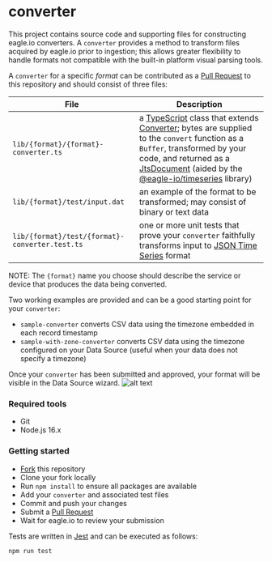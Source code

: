# converter

This project contains source code and supporting files for constructing eagle.io converters. A `converter` provides a method to transform files acquired by eagle.io prior to ingestion; this allows greater flexibility to handle formats not compatible with the built-in platform visual parsing tools.

A `converter` for a specific *format* can be contributed as a [Pull Request](https://docs.github.com/en/pull-requests) to this repository and should consist of three files:

| File | Description |
|------|-------------|
| `lib/{format}/{format}-converter.ts` | a [TypeScript](https://www.typescriptlang.org) class that extends [Converter](converter.ts); bytes are supplied to the `convert` function as a `Buffer`, transformed by your code, and returned as a [JtsDocument](https://github.com/eagle-io/timeseries#jts-document) (aided by the [@eagle-io/timeseries](https://github.com/eagle-io/timeseries) library) |
| `lib/{format}/test/input.dat` | an example of the format to be transformed; may consist of binary or text data |
| `lib/{format}/test/{format}-converter.test.ts` | one or more unit tests that prove your `converter` faithfully transforms input to [JSON Time Series](https://docs.eagle.io/en/latest/reference/historic/jts.html) format |

NOTE: The `{format}` name you choose should describe the service or device that produces the data being converted. 

Two working examples are provided and can be a good starting point for your `converter`:

- `sample-converter` converts CSV data using the timezone embedded in each record timestamp 
- `sample-with-zone-converter` converts CSV data using the timezone configured on your Data Source (useful when your data does not specify a timezone)

Once your `converter` has been submitted and approved, your format will be visible in the Data Source wizard.
![alt text](images/datasource-wizard.png)

### Required tools
- Git
- Node.js 16.x

### Getting started
- [Fork](https://github.com/eagle-io/converter/fork) this repository
- Clone your fork locally
- Run `npm install` to ensure all packages are available
- Add your `converter` and associated test files
- Commit and push your changes
- Submit a [Pull Request](https://github.com/eagle-io/converter/compare)
- Wait for eagle.io to review your submission

Tests are written in [Jest](https://jestjs.io) and can be executed as follows:
```
npm run test
```

